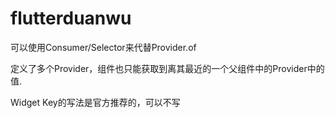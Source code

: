 # flutterduanwu
可以使用Consumer/Selector来代替Provider.of


定义了多个Provider，组件也只能获取到离其最近的一个父组件中的Provider中的值.

Widget Key的写法是官方推荐的，可以不写